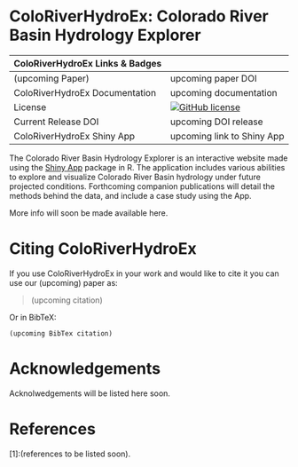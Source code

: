 ColoRiverHydroEx: Colorado River Basin Hydrology Explorer
=============================
| ColoRiverHydroEx Links & Badges              |                                                                             |
|------------------------|----------------------------------------------------------------------------------------------------------------------------------------------------------------------------------------------------------|
| (upcoming Paper)             | upcoming paper DOI |
| ColoRiverHydroEx Documentation      | upcoming documentation |
| License                | [![GitHub license](https://img.shields.io/badge/license-GPLv3-blue.svg)](https://raw.githubusercontent.com/kwhitney727/ColoRiverHydroEx/master/LICENSE) |
| Current Release DOI    | upcoming DOI release |
| ColoRiverHydroEx Shiny App        | upcoming link to Shiny App |

The Colorado River Basin Hydrology Explorer is an interactive website made using 
the [Shiny App](https://shiny.rstudio.com/) package in R. 
The application includes various abilities to explore and visualize Colorado River Basin hydrology 
under future projected conditions. Forthcoming companion publications will detail 
the methods behind the data, and include a case study using the App.

More info will soon be made available here. 

Citing ColoRiverHydroEx
=============
If you use ColoRiverHydroEx in your work and would like to cite it you can use our (upcoming) paper as:

 > (upcoming citation)

Or in BibTeX: 
``` 
(upcoming BibTex citation)
``` 

Acknowledgements
================
Acknolwedgements will be listed here soon.


References
==========

[1]:(references to be listed soon).
